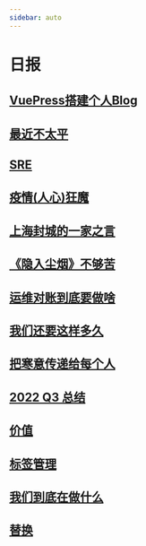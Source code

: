 ```yaml
---
sidebar: auto
---
```


# 日报

## [VuePress搭建个人Blog](./vuepress.md)

## [最近不太平](./recent.md)

## [SRE](./SRE.md)

## [疫情(人心)狂魔](./covid.md)

## [上海封城的一家之言](./shutdown.md)

## [《隐入尘烟》不够苦](./poor.md)

## [运维对账到底要做啥](./money.md)

## [我们还要这样多久](./guizhou.md)

## [把寒意传递给每个人](./cold.md)

## [2022 Q3 总结](./2022Q3.md)

## [价值](./value.md)

## [标签管理](./label.md)

## [我们到底在做什么](./whatwedo.md)

## [替换](./replace.md)